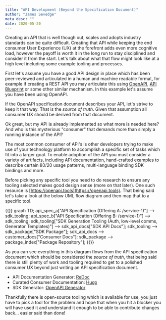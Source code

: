 ```yaml
---
title: "API Development (Beyond the Specification Document)"
author: "James Sevedge"
meta_desc: ""
date: 2020-05-20
---
```


Creating an API that is well though out, scales and adopts industry standards can be quite difficult.  Creating that API while keeping the end consumer User Experience (UX) at the forefront adds even more cognitive load, however the payoff is worth it in the long run to stay disciplined and consider it from the start.  Let's talk about what that flow might look like at a high level including some example tooling and processes.

First let's assume you have a good API design in place which has been peer-reviewed and articulated in a human and machine readable format, for example if creating a REST API you may articulate this using [OpenAPI](https://openapis.org/), [API Blueprint](https://apiblueprint.org/) or some other similar mechanism.  In this example let's assume you have been using OpenAPI.

If the OpenAPI specification document describes your API, let's strive to keep it that way.  That is the *source of truth*.  Given that assumption all consumer UX should be derived from that document.

Ok great, but my API is already implemented so what more is needed here?  And who is this mysterious "consumer" that demands more than simply a running instance of the API?

The most common consumer of API's is other developers trying to make use of your technology platform to accomplish a specific set of tasks which fit into a larger goal.  To enable adoption of the API you must consider a variety of artifacts, including API documentation, hand-crafted examples to describe certain 80/20 usage patterns, multi-language binding SDK bindings and more.

Before picking any specific tool you need to do research to ensure any tooling selected makes good design sense (more on that later).  One such resource is [https://openapi.tools](https://openapi.tools).  That being said let's take a look at the below UML flow diagram and then map that to a specific tool.

{{<mermaid>}}
graph TD;
    api_spec_a["API Specification (Offering A: /service-1)"] --> sdk_tooling;
    api_spec_b["API Specification (Offering B: /service-1)"] --> sdk_tooling;
    sdk_tooling["SDK Generation Tooling (Auth, low-level comms, Generator Templates)"] --> sdk_api_docs["SDK API Docs"];
    sdk_tooling --> sdk_package["SDK Package"];
    sdk_api_docs --> customer_docs["Consumer Docs"];
    sdk_package --> package_index["Package Repository"];
{{</mermaid>}}

As you can see everything in this diagram flows from the API specification document which should be considered the *source of truth*, that being said there is still plenty of work and tooling required to get to a polished consumer UX beyond just writing an API specification document.

- API Documentation Generator: [ReDoc](https://github.com/Redocly/redoc)
- Curated Consumer Documentation: [Hugo](https://github.com/gohugoio/hugo)
- SDK Generator: [OpenAPI Generator](https://github.com/OpenAPITools/openapi-generator)

Thankfully there is open-source tooling which is available for use, you just have to pick a tool for the problem and hope that when you hit a blocker you will have used it and understand it enough to be able to contribute changes back... easier said than done!